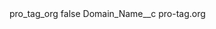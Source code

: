 <?xml version="1.0" encoding="UTF-8"?>
<CustomMetadata xmlns="http://soap.sforce.com/2006/04/metadata" xmlns:xsi="http://www.w3.org/2001/XMLSchema-instance" xmlns:xsd="http://www.w3.org/2001/XMLSchema">
    <label>pro_tag_org</label>
    <protected>false</protected>
    <values>
        <field>Domain_Name__c</field>
        <value xsi:type="xsd:string">pro-tag.org</value>
    </values>
</CustomMetadata>
